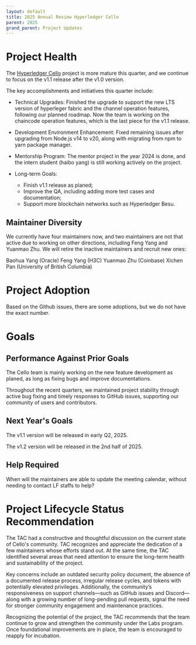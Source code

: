 ```yaml
---
layout: default
title: 2025 Annual Review Hyperledger Cello
parent: 2025
grand_parent: Project Updates
---
```


# Project Health

The [Hyperledger Cello](https://github.com/hyperledger-cello/cello) project is more mature this quarter, and we continue to focus on the v1.1 release after the v1.0 version. 

The key accomplishments and initiatives this quarter include:

* Technical Upgrades: Finished the upgrade to support the new LTS version of hyperleger fabric and the channel operation features, following our planned roadmap. Now the team is working on the chaincode operation features, which is the last piece for the v1.1 release.

* Development Environment Enhancement: Fixed remaining issues after upgrading from Node.js v14 to v20, along with migrating from npm to yarn package manager.

* Mentorship Program: The mentor project in the year 2024 is done, and the intern student (haibo yang) is still working actively on the project.

* Long-term Goals: 
    * Finish v1.1 release as planed;
    * Improve the QA, including adding more test cases and documentation;
    * Support more blockchain networks such as Hyperledger Besu.

## Maintainer Diversity

We currently have four maintainers now, and two maintainers are not that active due to working on other directions, including Feng Yang and Yuanmao Zhu. We will retire the inactive maintainers and recruit new ones:

Baohua Yang (Oracle)
Feng Yang (H3C)
Yuanmao Zhu (Coinbase)
Xichen Pan (University of British Columbia)

# Project Adoption
Based on the Github issues, there are some adoptions, but we do not have the exact number.

# Goals

## Performance Against Prior Goals
The Cello team is mainly working on the new feature development as planed, as long as fixing bugs and improve documentations.

Throughout the recent quarters, we maintained project stability through active bug fixing and timely responses to GitHub issues, supporting our community of users and contributors.

## Next Year's Goals
The v1.1 version will be released in early Q2, 2025.

The v1.2 version will be released in the 2nd half of 2025.

## Help Required
When will the maintainers are able to update the meeting calendar, without needing to contact LF staffs to help?


# Project Lifecycle Status Recommendation

The TAC had a constructive and thoughtful discussion on the current state of Cello's community. TAC recognizes and appreciate the dedication of a few maintainers whose efforts stand out. At the same time, the TAC identified several areas that need attention to ensure the long-term health and sustainability of the project.

Key concerns include an outdated security policy document, the absence of a documented release process, irregular release cycles, and tokens with potentially elevated privileges. Additionally, the community’s responsiveness on support channels—such as GitHub issues and Discord—along with a growing number of long-pending pull requests, signal the need for stronger community engagement and maintenance practices.

Recognizing the potential of the project, the TAC recommends that the team continue to grow and strengthen the community under the Labs program. Once foundational improvements are in place, the team is encouraged to reapply for incubation.
